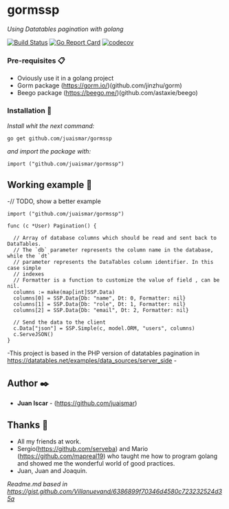 # gormssp

_Using Datatables pagination with golang_

[![Build Status](https://travis-ci.org/juaismar/gormssp.svg?branch=master)](https://travis-ci.org/juaismar/gormssp)
[![Go Report Card](https://goreportcard.com/badge/github.com/juaismar/gormssp)](https://goreportcard.com/report/github.com/juaismar/gormssp)
[![codecov](https://codecov.io/gh/juaismar/gormssp/branch/master/graph/badge.svg)](https://codecov.io/gh/juaismar/gormssp)


### Pre-requisites 📋

* Oviously use it in a golang project
* Gorm package (https://gorm.io/)(github.com/jinzhu/gorm)
* Beego package (https://beego.me/)(github.com/astaxie/beego)

### Installation 🔧

_Install whit the next command:_

```
go get github.com/juaismar/gormssp
```

_and import the package with:_

```
import ("github.com/juaismar/gormssp")
```
## Working example 🚀

-// TODO, show a better example
```
import ("github.com/juaismar/gormssp")

func (c *User) Pagination() {

  // Array of database columns which should be read and sent back to DataTables.
  // The `db` parameter represents the column name in the database, while the `dt`
  // parameter represents the DataTables column identifier. In this case simple
  // indexes
  // Formatter is a function to customize the value of field , can be nil.
  columns := make(map[int]SSP.Data)
  columns[0] = SSP.Data{Db: "name", Dt: 0, Formatter: nil}
  columns[1] = SSP.Data{Db: "role", Dt: 1, Formatter: nil}
  columns[2] = SSP.Data{Db: "email", Dt: 2, Formatter: nil}

  // Send the data to the client
  c.Data["json"] = SSP.Simple(c, model.ORM, "users", columns)
  c.ServeJSON()
}
```

-This project is based in the PHP version of datatables pagination in https://datatables.net/examples/data_sources/server_side -

## Author ✒️

* **Juan Iscar** - (https://github.com/juaismar)

## Thanks 🎁
* All my friends at work.
* Sergio(https://github.com/serveba) and Mario (https://github.com/mapreal19) who taught me how to program golang and showed me the wonderful world of good practices.
* Juan, Juan and Joaquin.


_Readme.md based in https://gist.github.com/Villanuevand/6386899f70346d4580c723232524d35a_
